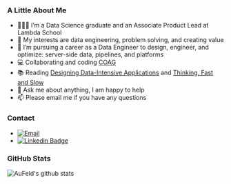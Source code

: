 ### A Little About Me

* 👨🏽‍💻 I’m a Data Science graduate and an Associate Product Lead at Lambda School
* 🤔 My interests are data engineering, problem solving, and creating value
* 💼 I’m pursuing a career as a Data Engineer to design, engineer, and optimize: server-side data, pipelines, and platforms
* :computer: Collaborating and coding [COAG](https://github.com/AuFeld/COAG)
* :books: Reading [Designing Data-Intensive Applications](https://dataintensive.net/) and [Thinking, Fast and Slow](https://en.wikipedia.org/wiki/Thinking,_Fast_and_Slow)
* 💬 Ask me about anything, I am happy to help
* 📫 Please email me if you have any questions

### Contact

- [![Email](https://img.shields.io/badge/goldfeld.chase@gmail.com-D14836?style=flat-square&logo=gmail&logoColor=white)](mailto:goldfeld.chase@gmail.com)
- [![Linkedin Badge](https://img.shields.io/badge/-LinkedIn-blue?style=flat-square&logo=Linkedin&logoColor=white&link=https://www.linkedin.com/in/chase-goldfeld/)](https://www.linkedin.com/in/chase-goldfeld/)

### GitHub Stats

![AuFeld's github stats](https://github-readme-stats.vercel.app/api?username=AuFeld&show_icons=true)
